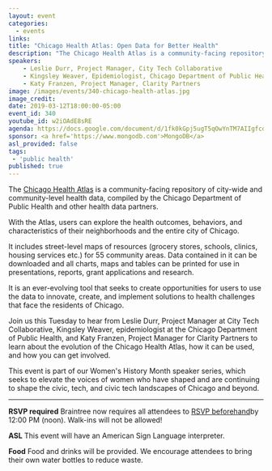 ```yaml
---
layout: event
categories:
  - events
links:
title: "Chicago Health Atlas: Open Data for Better Health"
description: "The Chicago Health Atlas is a community-facing repository of city-wide and community-level health data, compiled by the Chicago Department of Public Health and other health data partners. Join us this Tuesday to hear from Leslie Durr, Project Manager at City Tech Collaborative, Kingsley Weaver, an epidemiologist at the Chicago Department of Public Health, and Katy Franzen, Project Manager for Clarity Partners to learn about the evolution of the Atlas, how it can be used, and how you can get involved."
speakers: 
    - Leslie Durr, Project Manager, City Tech Collaborative 
    - Kingsley Weaver, Epidemiologist, Chicago Department of Public Health
    - Katy Franzen, Project Manager, Clarity Partners
image: /images/events/340-chicago-health-atlas.jpg
image_credit:
date: 2019-03-12T18:00:00-05:00
event_id: 340
youtube_id: w2iOAdE8sRE
agenda: https://docs.google.com/document/d/1fk0kGpj5ugT5qOwYnTM7AIIgfcd9luGYh4dOXSxX2Ag/edit?usp=sharing
sponsor: <a href='https://www.mongodb.com'>MongoDB</a>
asl_provided: false
tags:
 - 'public health'
published: true
---
```


The [Chicago Health Atlas](https://www.chicagohealthatlas.org) is a community-facing repository of city-wide and community-level health data, compiled by the Chicago Department of Public Health and other health data partners. 

With the Atlas, users can explore the health outcomes, behaviors, and characteristics of their neighborhoods and the entire city of Chicago.

It includes street-level maps of resources (grocery stores, schools, clinics, housing services etc.) for 55 community areas. Data contained in it can be downloaded and all charts, maps and tables can be printed for use in presentations, reports, grant applications and research.

It is an ever-evolving tool that seeks to create opportunities for users to use the data to innovate, create, and implement solutions to health challenges that face the residents of Chicago.

Join us this Tuesday to hear from Leslie Durr, Project Manager at City Tech Collaborative, Kingsley Weaver, epidemiologist at the Chicago Department of Public Health, and Katy Franzen, Project Manager for Clarity Partners to learn about the evolution of the Chicago Health Atlas, how it can be used, and how you can get involved. 

This event is part of our Women's History Month speaker series, which seeks to elevate the voices of women who have shaped and are continuing to shape the civic, tech, and civic tech landscapes of Chicago and beyond. 

---

**RSVP required** Braintree now requires all attendees to [RSVP beforehand]({{site.rsvp_url}})by 12:00 PM (noon). Walk-ins will not be allowed!

**ASL** This event will have an American Sign Language interpreter.

**Food** Food and drinks will be provided. We encourage attendees to bring their own water bottles to reduce waste.
